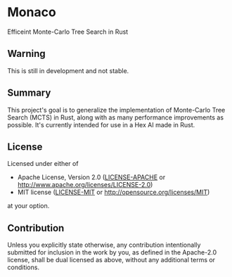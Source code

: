 # Monaco
Efficeint Monte-Carlo Tree Search in Rust
## Warning
This is still in development and not stable.
## Summary
This project's goal is to generalize the implementation of Monte-Carlo Tree Search (MCTS) in Rust,
along with as many performance improvements as possible. It's currently intended for use in a Hex AI
made in Rust.
## License

Licensed under either of

 * Apache License, Version 2.0
   ([LICENSE-APACHE](LICENSE-APACHE) or http://www.apache.org/licenses/LICENSE-2.0)
 * MIT license
   ([LICENSE-MIT](LICENSE-MIT) or http://opensource.org/licenses/MIT)

at your option.

## Contribution

Unless you explicitly state otherwise, any contribution intentionally submitted
for inclusion in the work by you, as defined in the Apache-2.0 license, shall be
dual licensed as above, without any additional terms or conditions.
